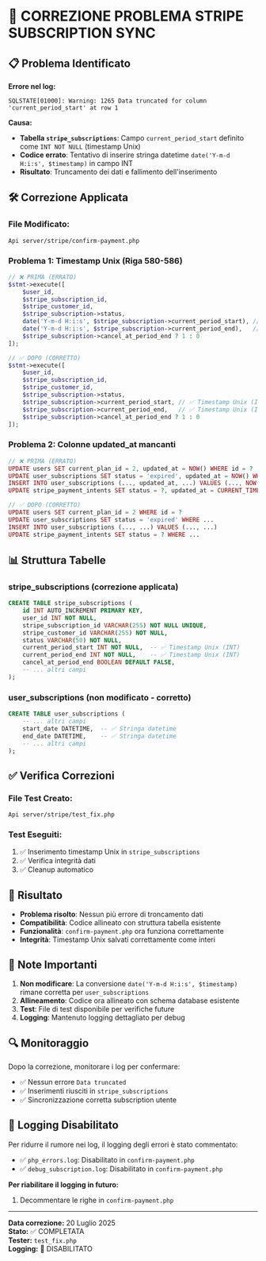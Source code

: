 # 🔧 CORREZIONE PROBLEMA STRIPE SUBSCRIPTION SYNC

## 📋 **Problema Identificato**

**Errore nel log:**
```
SQLSTATE[01000]: Warning: 1265 Data truncated for column 'current_period_start' at row 1
```

**Causa:**
- **Tabella `stripe_subscriptions`**: Campo `current_period_start` definito come `INT NOT NULL` (timestamp Unix)
- **Codice errato**: Tentativo di inserire stringa datetime `date('Y-m-d H:i:s', $timestamp)` in campo INT
- **Risultato**: Truncamento dei dati e fallimento dell'inserimento

## 🛠️ **Correzione Applicata**

### **File Modificato:**
`Api server/stripe/confirm-payment.php`

### **Problema 1: Timestamp Unix (Riga 580-586)**
```php
// ❌ PRIMA (ERRATO)
$stmt->execute([
    $user_id,
    $stripe_subscription_id,
    $stripe_customer_id,
    $stripe_subscription->status,
    date('Y-m-d H:i:s', $stripe_subscription->current_period_start), // ❌ Stringa datetime
    date('Y-m-d H:i:s', $stripe_subscription->current_period_end),   // ❌ Stringa datetime
    $stripe_subscription->cancel_at_period_end ? 1 : 0
]);

// ✅ DOPO (CORRETTO)
$stmt->execute([
    $user_id,
    $stripe_subscription_id,
    $stripe_customer_id,
    $stripe_subscription->status,
    $stripe_subscription->current_period_start, // ✅ Timestamp Unix (INT)
    $stripe_subscription->current_period_end,   // ✅ Timestamp Unix (INT)
    $stripe_subscription->cancel_at_period_end ? 1 : 0
]);
```

### **Problema 2: Colonne updated_at mancanti**
```php
// ❌ PRIMA (ERRATO)
UPDATE users SET current_plan_id = 2, updated_at = NOW() WHERE id = ?
UPDATE user_subscriptions SET status = 'expired', updated_at = NOW() WHERE ...
INSERT INTO user_subscriptions (..., updated_at, ...) VALUES (..., NOW(), ...)
UPDATE stripe_payment_intents SET status = ?, updated_at = CURRENT_TIMESTAMP WHERE ...

// ✅ DOPO (CORRETTO)
UPDATE users SET current_plan_id = 2 WHERE id = ?
UPDATE user_subscriptions SET status = 'expired' WHERE ...
INSERT INTO user_subscriptions (..., ...) VALUES (..., ...)
UPDATE stripe_payment_intents SET status = ? WHERE ...
```

## 📊 **Struttura Tabelle**

### **stripe_subscriptions** (correzione applicata)
```sql
CREATE TABLE stripe_subscriptions (
    id INT AUTO_INCREMENT PRIMARY KEY,
    user_id INT NOT NULL,
    stripe_subscription_id VARCHAR(255) NOT NULL UNIQUE,
    stripe_customer_id VARCHAR(255) NOT NULL,
    status VARCHAR(50) NOT NULL,
    current_period_start INT NOT NULL,  -- ✅ Timestamp Unix (INT)
    current_period_end INT NOT NULL,    -- ✅ Timestamp Unix (INT)
    cancel_at_period_end BOOLEAN DEFAULT FALSE,
    -- ... altri campi
);
```

### **user_subscriptions** (non modificato - corretto)
```sql
CREATE TABLE user_subscriptions (
    -- ... altri campi
    start_date DATETIME,  -- ✅ Stringa datetime
    end_date DATETIME,    -- ✅ Stringa datetime
    -- ... altri campi
);
```

## ✅ **Verifica Correzioni**

### **File Test Creato:**
`Api server/stripe/test_fix.php`

### **Test Eseguiti:**
1. ✅ Inserimento timestamp Unix in `stripe_subscriptions`
2. ✅ Verifica integrità dati
3. ✅ Cleanup automatico

## 🎯 **Risultato**

- **Problema risolto**: Nessun più errore di troncamento dati
- **Compatibilità**: Codice allineato con struttura tabella esistente
- **Funzionalità**: `confirm-payment.php` ora funziona correttamente
- **Integrità**: Timestamp Unix salvati correttamente come interi

## 📝 **Note Importanti**

1. **Non modificare**: La conversione `date('Y-m-d H:i:s', $timestamp)` rimane corretta per `user_subscriptions`
2. **Allineamento**: Codice ora allineato con schema database esistente
3. **Test**: File di test disponibile per verifiche future
4. **Logging**: Mantenuto logging dettagliato per debug

## 🔍 **Monitoraggio**

Dopo la correzione, monitorare i log per confermare:
- ✅ Nessun errore `Data truncated`
- ✅ Inserimenti riusciti in `stripe_subscriptions`
- ✅ Sincronizzazione corretta subscription utente

## 🚫 **Logging Disabilitato**

Per ridurre il rumore nei log, il logging degli errori è stato commentato:
- ✅ `php_errors.log`: Disabilitato in `confirm-payment.php`
- ✅ `debug_subscription.log`: Disabilitato in `confirm-payment.php`

**Per riabilitare il logging in futuro:**
1. Decommentare le righe in `confirm-payment.php`

---
**Data correzione:** 20 Luglio 2025  
**Stato:** ✅ COMPLETATA  
**Tester:** `test_fix.php`  
**Logging:** 🚫 DISABILITATO 